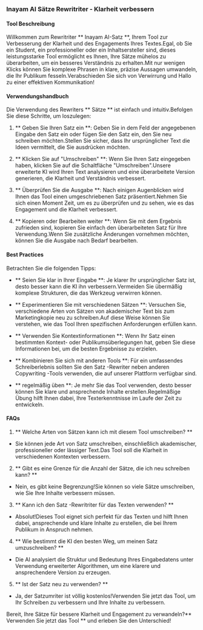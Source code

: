### Inayam AI Sätze Rewritriter - Klarheit verbessern

#### Tool Beschreibung
Willkommen zum Rewritriter ** Inayam AI-Satz **, Ihrem Tool zur Verbesserung der Klarheit und des Engagements Ihres Textes.Egal, ob Sie ein Student, ein professioneller oder ein Inhaltsersteller sind, dieses leistungsstarke Tool ermöglicht es Ihnen, Ihre Sätze mühelos zu überarbeiten, um ein besseres Verständnis zu erhalten.Mit nur wenigen Klicks können Sie komplexe Phrasen in klare, präzise Aussagen umwandeln, die Ihr Publikum fesseln.Verabschieden Sie sich von Verwirrung und Hallo zu einer effektiven Kommunikation!

#### Verwendungshandbuch
Die Verwendung des Rewriters ** Sätze ** ist einfach und intuitiv.Befolgen Sie diese Schritte, um loszulegen:

1. ** Geben Sie Ihren Satz ein **: Geben Sie in dem Feld der angegebenen Eingabe den Satz ein oder fügen Sie den Satz ein, den Sie neu schreiben möchten.Stellen Sie sicher, dass Ihr ursprünglicher Text die Ideen vermittelt, die Sie ausdrücken möchten.

2. ** Klicken Sie auf "Umschreiben" **: Wenn Sie Ihren Satz eingegeben haben, klicken Sie auf die Schaltfläche "Umschreiben".Unsere erweiterte KI wird Ihren Text analysieren und eine überarbeitete Version generieren, die Klarheit und Verständnis verbessert.

3. ** Überprüfen Sie die Ausgabe **: Nach einigen Augenblicken wird Ihnen das Tool einen umgeschriebenen Satz präsentiert.Nehmen Sie sich einen Moment Zeit, um es zu überprüfen und zu sehen, wie es das Engagement und die Klarheit verbessert.

4. ** Kopieren oder Bearbeiten weiter **: Wenn Sie mit dem Ergebnis zufrieden sind, kopieren Sie einfach den überarbeiteten Satz für Ihre Verwendung.Wenn Sie zusätzliche Änderungen vornehmen möchten, können Sie die Ausgabe nach Bedarf bearbeiten.

#### Best Practices
Betrachten Sie die folgenden Tipps:

- ** Seien Sie klar in Ihrer Eingabe **: Je klarer Ihr ursprünglicher Satz ist, desto besser kann die KI ihn verbessern.Vermeiden Sie übermäßig komplexe Strukturen, die das Werkzeug verwirren können.

- ** Experimentieren Sie mit verschiedenen Sätzen **: Versuchen Sie, verschiedene Arten von Sätzen von akademischer Text bis zum Marketingkopie neu zu schreiben.Auf diese Weise können Sie verstehen, wie das Tool Ihren spezifischen Anforderungen erfüllen kann.

- ** Verwenden Sie Kontextinformationen **: Wenn Ihr Satz einen bestimmten Kontext- oder Publikumsüberlegungen hat, geben Sie diese Informationen bei, um die besten Ergebnisse zu erzielen.

- ** Kombinieren Sie sich mit anderen Tools **: Für ein umfassendes Schreiberlebnis sollten Sie den Satz -Rewriter neben anderen Copywriting -Tools verwenden, die auf unserer Plattform verfügbar sind.

- ** regelmäßig üben **: Je mehr Sie das Tool verwenden, desto besser können Sie klare und ansprechende Inhalte erstellen.Regelmäßige Übung hilft Ihnen dabei, Ihre Texterkenntnisse im Laufe der Zeit zu entwickeln.

#### FAQs

1. ** Welche Arten von Sätzen kann ich mit diesem Tool umschreiben? **
- Sie können jede Art von Satz umschreiben, einschließlich akademischer, professioneller oder lässiger Text.Das Tool soll die Klarheit in verschiedenen Kontexten verbessern.

2. ** Gibt es eine Grenze für die Anzahl der Sätze, die ich neu schreiben kann? **
- Nein, es gibt keine Begrenzung!Sie können so viele Sätze umschreiben, wie Sie Ihre Inhalte verbessern müssen.

3. ** Kann ich den Satz -Rewritriter für das Texten verwenden? **
- Absolut!Dieses Tool eignet sich perfekt für das Texten und hilft Ihnen dabei, ansprechende und klare Inhalte zu erstellen, die bei Ihrem Publikum in Anspruch nehmen.

4. ** Wie bestimmt die KI den besten Weg, um meinen Satz umzuschreiben? **
- Die AI analysiert die Struktur und Bedeutung Ihres Eingabedatens unter Verwendung erweiterter Algorithmen, um eine klarere und ansprechendere Version zu erzeugen.

5. ** Ist der Satz neu zu verwenden? **
- Ja, der Satzumriter ist völlig kostenlos!Verwenden Sie jetzt das Tool, um Ihr Schreiben zu verbessern und Ihre Inhalte zu verbessern.

Bereit, Ihre Sätze für bessere Klarheit und Engagement zu verwandeln?** Verwenden Sie jetzt das Tool ** und erleben Sie den Unterschied!